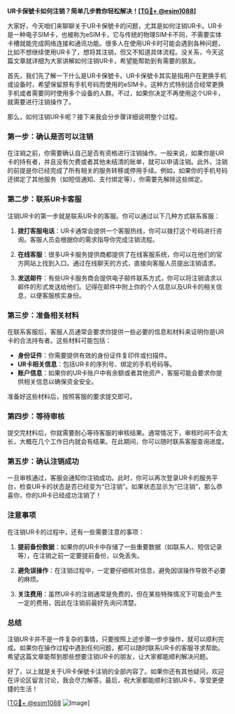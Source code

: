 **UR卡保號卡如何注销？简单几步教你轻松解决！[[TG💪+ @esim1088](https://t.me/s/esim1088)]**

大家好，今天咱们来聊聊关于UR卡保號卡的问题，尤其是如何注销UR卡。UR卡是一种电子SIM卡，也被称为eSIM卡，它与传统的物理SIM卡不同，不需要实体卡槽就能完成网络连接和通讯功能。很多人在使用UR卡时可能会遇到各种问题，比如不想继续使用UR卡了，想将其注销，但又不知道具体流程。没关系，今天这篇文章就详细为大家讲解如何注销UR卡，希望能帮助到有需要的朋友。

首先，我们先了解一下什么是UR卡保號卡。UR卡保號卡其实是指用户在更换手机或设备时，希望保留原有手机号码而使用的eSIM卡。这种方式特别适合经常更换手机或者需要同时使用多个设备的人群。不过，如果你决定不再使用这个UR卡，就需要进行注销操作了。

那么，如何注销UR卡呢？接下来我会分步骤详细说明整个过程。

### 第一步：确认是否可以注销

在注销之前，你需要确认自己是否有资格进行注销操作。一般来说，如果你是UR卡的持有者，并且没有欠费或者其他未结清的账单，就可以申请注销。此外，注销的前提是你已经完成了所有相关的服务转移或停用手续。例如，如果你的手机号码还绑定了其他服务（如短信通知、支付绑定等），你需要先解除这些绑定。

### 第二步：联系UR卡客服

注销UR卡的第一步就是联系UR卡的客服。你可以通过以下几种方式联系客服：

1. **拨打客服电话**：UR卡通常会提供一个客服热线，你可以拨打这个号码进行咨询。客服人员会根据你的需求指导你完成注销流程。
   
2. **在线客服**：很多UR卡服务提供商都提供了在线客服系统，你可以在他们的官方网站上找到入口。通过在线聊天的方式，直接向客服人员提出注销请求。

3. **发送邮件**：有些UR卡服务商会提供电子邮件联系方式，你可以将注销请求以邮件的形式发送给他们。记得在邮件中附上你的个人信息以及UR卡的相关信息，以便客服核实身份。

### 第三步：准备相关材料

在联系客服后，客服人员通常会要求你提供一些必要的信息和材料来证明你是UR卡的合法持有者。这些材料可能包括：

- **身份证件**：你需要提供有效的身份证件复印件或扫描件。
- **UR卡相关信息**：包括UR卡的序列号、绑定的手机号码等。
- **账户信息**：如果你的UR卡账户中有余额或者其他资产，客服可能会要求你提供相关信息以确保资金安全。

准备好这些材料后，按照客服的要求提交即可。

### 第四步：等待审核

提交完材料后，你就需要耐心等待客服的审核结果。通常情况下，审核时间不会太长，大概在几个工作日内就会有结果。在此期间，你可以随时联系客服查询进度。

### 第五步：确认注销成功

一旦审核通过，客服会通知你注销成功。此时，你可以再次登录UR卡的服务平台，检查UR卡的状态是否已经变为“已注销”。如果状态显示为“已注销”，那么恭喜你，你的UR卡已经成功注销了！

### 注意事项

在注销UR卡的过程中，还有一些需要注意的事项：

1. **提前备份数据**：如果你的UR卡中存储了一些重要数据（如联系人、短信记录等），在注销之前一定要提前备份，以免丢失。

2. **避免误操作**：在注销过程中，一定要仔细核对信息，避免因误操作导致不必要的麻烦。

3. **关注费用**：虽然UR卡的注销通常是免费的，但在某些特殊情况下可能会产生一定的费用，因此在注销前最好先询问清楚。

### 总结

注销UR卡并不是一件复杂的事情，只要按照上述步骤一步步操作，就可以顺利完成。如果你在操作过程中遇到任何问题，都可以随时联系UR卡的客服寻求帮助。希望这篇文章能帮到那些想要注销UR卡的朋友，让大家都能顺利解决问题。

好了，以上就是关于UR卡保號卡注销的全部内容了。如果你还有其他疑问，欢迎在评论区留言讨论，我会尽力解答。最后，祝大家都能顺利注销UR卡，享受更便捷的生活！

[[TG💪+ @esim1088](https://t.me/s/esim1088) ![Image](https://i.postimg.cc/4NQfJmqS/Snipaste-2025-05-13-00-14-12.png)]